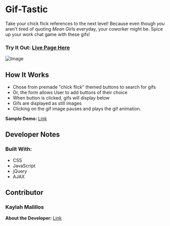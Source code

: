 # Gif-Tastic

Take your chick flick references to the next level! Because even though *you* aren't tired of quoting *Mean Girls* everyday, your coworker might be. Spice up your work chat game with these gifs!

### Try It Out: [Live Page Here](https://kmalillos.github.io/gif-tastic/)

![Image](https://github.com/kmalillos/unit-4-game/blob/master/assets/images/read-me/readme-pic.JPG)

## How It Works

* Chose from premade "chick flick" themed buttons to search for gifs 
* Or, the form allows User to add buttons of their choice
* When button is clicked, gifs will display below
* Gifs are displayed as still images
* Clicking on the gif image pauses and plays the gif animation.

**Sample Demo:** [Link](https://youtu.be/BqreERTLjgQ)

## Developer Notes

### Built With:
* CSS
* JavaScript
* jQuery
* AJAX

## Contributor

### Kaylah Malillos

**About the Developer:** [Link](https://kmalillos.github.io/)
